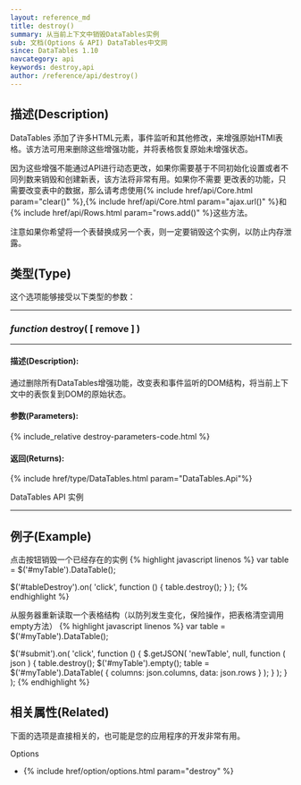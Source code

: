 ```yaml
---
layout: reference_md
title: destroy()
summary: 从当前上下文中销毁DataTables实例
sub: 文档(Options & API) DataTables中文网
since: DataTables 1.10
navcategory: api
keywords: destroy,api
author: /reference/api/destroy()
---
```



## 描述(Description)
DataTables 添加了许多HTML元素，事件监听和其他修改，来增强原始HTMl表格。该方法可用来删除这些增强功能，并将表格恢复原始未增强状态。

因为这些增强不能通过API进行动态更改，如果你需要基于不同初始化设置或者不同列数来销毁和创建新表，该方法将非常有用。如果你不需要
更改表的功能，只需要改变表中的数据，那么请考虑使用{% include href/api/Core.html param="clear()" %},{% include href/api/Core.html param="ajax.url()" %}和{% include href/api/Rows.html param="rows.add()" %}这些方法。

注意如果你希望将一个表替换成另一个表，则一定要销毁这个实例，以防止内存泄露。

## 类型(Type)
这个选项能够接受以下类型的参数：

---
    
### _function_ **destroy( [ remove ] )**   

---

#### 描述(Description):
通过删除所有DataTables增强功能，改变表和事件监听的DOM结构，将当前上下文中的表恢复到DOM的原始状态。
     
#### 参数(Parameters):
{% include_relative destroy-parameters-code.html %}

#### 返回(Returns):
{% include href/type/DataTables.html param="DataTables.Api"%}

DataTables API 实例

--- 
    
## 例子(Example)

点击按钮销毁一个已经存在的实例
{% highlight javascript linenos %}
var table = $('#myTable').DataTable();
 
$('#tableDestroy').on( 'click', function () {
    table.destroy();
} );
{% endhighlight %}


从服务器重新读取一个表格结构（以防列发生变化，保险操作，把表格清空调用empty方法）
{% highlight javascript linenos %}
var table = $('#myTable').DataTable();
 
$('#submit').on( 'click', function () {
    $.getJSON( 'newTable', null, function ( json ) {
        table.destroy();
        $('#myTable').empty();
        table = $('#myTable').DataTable( {
            columns: json.columns,
            data:    json.rows
        } );
    } );
} );
{% endhighlight %}



## 相关属性(Related)
下面的选项是直接相关的，也可能是您的应用程序的开发非常有用。

Options

- {% include href/option/options.html param="destroy" %}


